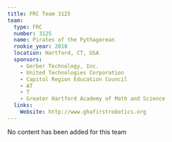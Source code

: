```yaml
---
title: FRC Team 3125
team:
  type: FRC
  number: 3125
  name: Pirates of the Pythagorean
  rookie_year: 2010
  location: Hartford, CT, USA
  sponsors:
    - Gerber Technology, Inc.
    - United Technologies Corporation
    - Capitol Region Education Council
    - AT
    - T
    - Greater Hartford Academy of Math and Science
  links:
    Website: http://www.ghafirstrobotics.org
---
```

No content has been added for this team
